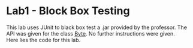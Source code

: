 # Lab1 - Block Box Testing

This lab uses JUnit to black box test a .jar provided by the professor. The API
was given for the class
[Byte](http://www.eecs.yorku.ca/course_archive/2015-16/W/4315/lab1/). No further instructions were given.  
Here lies the code for this lab.

